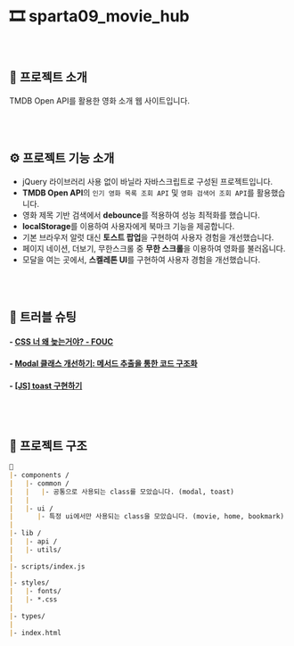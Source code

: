 # 🎞 sparta09_movie_hub

<br/>

## 💬 프로젝트 소개
  TMDB Open API를 활용한 영화 소개 웹 사이트입니다.

<br>
<br>

## ⚙ 프로젝트 기능 소개
- jQuery 라이브러리 사용 없이 바닐라 자바스크립트로 구성된 프로젝트입니다.
- **TMDB Open API**의 `인기 영화 목록 조회 API` 및 `영화 검색어 조회 API`를 활용했습니다.
- 영화 제목 기반 검색에서 **debounce**를 적용하여 성능 최적화를 했습니다.
- **localStorage**를 이용하여 사용자에게 북마크 기능을 제공합니다.
- 기본 브라우저 알럿 대신 **토스트 팝업**을 구현하여 사용자 경험을 개선했습니다.
- 페이지 네이션, 더보기, 무한스크롤 중 **무한 스크롤**을 이용하여 영화를 불러옵니다.
- 모달을 여는 곳에서, **스켈레톤 UI**를 구현하여 사용자 경험을 개선했습니다.

<br>
<br>

## 🚀 트러블 슈팅
#### - [CSS 너 왜 늦는거야? - FOUC](https://llddang-blog.tistory.com/56)
#### - [Modal 클래스 개선하기: 메서드 추출을 통한 코드 구조화](https://llddang-blog.tistory.com/57)
#### - [[JS] toast 구현하기](https://llddang-blog.tistory.com/58)

<br>
<br>

## 📁 프로젝트 구조

```markdown
📁
|- components /
|   |- common /
|   |   |- 공통으로 사용되는 class를 모았습니다. (modal, toast)
|   |
|   |- ui /
|      |- 특정 ui에서만 사용되는 class을 모았습니다. (movie, home, bookmark)
|
|- lib /
|   |- api /
|   |- utils/
|
|- scripts/index.js
|
|- styles/
|   |- fonts/
|   |- *.css
|
|- types/
|
|- index.html
```
